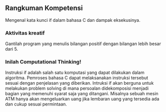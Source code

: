## Rangkuman Kompetensi
Mengenal kata kunci if dalam bahasa C dan dampak eksekusinya.

### Aktivitas kreatif 
Gantilah program yang menulis bilangan positif dengan bilangan lebih besar dari 5.

### Inilah Computational Thinking!
Instruksi if adalah salah satu komputasi yang dapat dilakukan dalam algoritma. Pemroses bahasa C dapat melaksanakan instruksi tersebut sesuai dengan penjelasan yang diberikan. Intruksi if akan berguna untuk melakukan problem solving di mana persoalan didekomposisi menjadi bagian yang memenuhi syarat saja yang ditangani. Misalnya sebuah mesin ATM hanya akan mengeluarkan uang jika lembaran uang yang tersedia ada dan cukup sesuai permintaan.